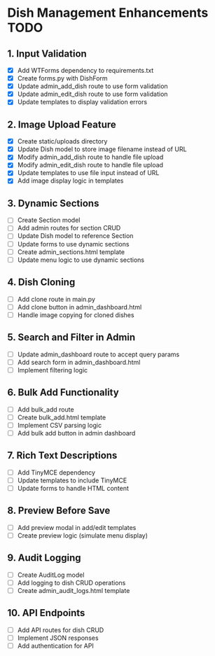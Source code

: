 # Dish Management Enhancements TODO

## 1. Input Validation
- [x] Add WTForms dependency to requirements.txt
- [x] Create forms.py with DishForm
- [x] Update admin_add_dish route to use form validation
- [x] Update admin_edit_dish route to use form validation
- [x] Update templates to display validation errors

## 2. Image Upload Feature
- [x] Create static/uploads directory
- [x] Update Dish model to store image filename instead of URL
- [x] Modify admin_add_dish route to handle file upload
- [x] Modify admin_edit_dish route to handle file upload
- [x] Update templates to use file input instead of URL
- [x] Add image display logic in templates

## 3. Dynamic Sections
- [ ] Create Section model
- [ ] Add admin routes for section CRUD
- [ ] Update Dish model to reference Section
- [ ] Update forms to use dynamic sections
- [ ] Create admin_sections.html template
- [ ] Update menu logic to use dynamic sections

## 4. Dish Cloning
- [ ] Add clone route in main.py
- [ ] Add clone button in admin_dashboard.html
- [ ] Handle image copying for cloned dishes

## 5. Search and Filter in Admin
- [ ] Update admin_dashboard route to accept query params
- [ ] Add search form in admin_dashboard.html
- [ ] Implement filtering logic

## 6. Bulk Add Functionality
- [ ] Add bulk_add route
- [ ] Create bulk_add.html template
- [ ] Implement CSV parsing logic
- [ ] Add bulk add button in admin dashboard

## 7. Rich Text Descriptions
- [ ] Add TinyMCE dependency
- [ ] Update templates to include TinyMCE
- [ ] Update forms to handle HTML content

## 8. Preview Before Save
- [ ] Add preview modal in add/edit templates
- [ ] Create preview logic (simulate menu display)

## 9. Audit Logging
- [ ] Create AuditLog model
- [ ] Add logging to dish CRUD operations
- [ ] Create admin_audit_logs.html template

## 10. API Endpoints
- [ ] Add API routes for dish CRUD
- [ ] Implement JSON responses
- [ ] Add authentication for API

